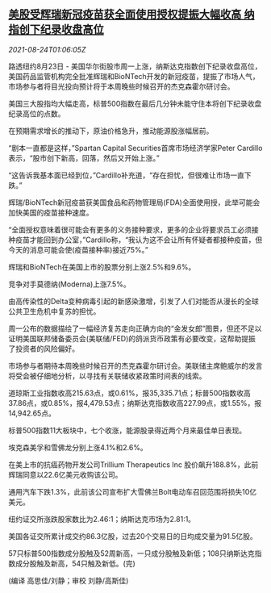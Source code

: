 <!--1629768662000-->
[美股受辉瑞新冠疫苗获全面使用授权提振大幅收高 纳指创下纪录收盘高位](https://cn.reuters.com/article/usa-stock-close-0823-mon-idCNKBS2FP01I)
------

<div><i>2021-08-24T01:06:05Z</i></div><p>路透纽约8月23日 - 美国华尔街股市周一上涨，纳斯达克指数创下纪录收盘高位，美国药品监管机构完全批准辉瑞和BioNTech开发的新冠疫苗，提振了市场人气，市场参与者将目光投向预计将于本周晚些时候召开的杰克森霍尔研讨会。</p><p>美国三大股指均大幅走高，标普500指数在最后几分钟未能守住本将创下纪录收盘纪录高位的点数。</p><p>在预期需求增长的推动下，原油价格急升，推动能源股涨幅居前。</p><p>“剧本一直都是这样，”Spartan Capital Securities首席市场经济学家Peter Cardillo表示，“股市创下新高，回落，然后又开始上涨。”</p><p>“这告诉我基本面已经到位，”Cardillo补充道，“存在担忧，但很难让市场一直下跌。”</p><p>辉瑞/BioNTech新冠疫苗获美国食品和药物管理局(FDA)全面使用授，此举可能会加快美国的疫苗接种速度。</p><p>“全面授权意味着很可能会有更多的义务接种要求，更多的企业将要求员工必须接种疫苗才能回到办公室，”Cardillo称，“我认为这不会让所有怀疑者都接种疫苗，但今天的消息可能会使(疫苗接种率)接近75%。”</p><p>辉瑞和BioNTech在美国上市的股票分别上涨2.5%和9.6%。</p><p>竞争对手莫德纳(Moderna)上涨7.5%。</p><p>由高传染性的Delta变种病毒引起的新感染激增，引发了人们对能否从漫长的全球公共卫生危机中复苏的担忧。</p><p>周一公布的数据描绘了一幅经济复苏走向正确方向的“金发女郎”图景，但还不足以证明美国联邦储备委员会(美联储/FED)的鸽派货币政策有必要改变，这帮助提振了投资者的风险偏好。</p><p>市场参与者期待本周晚些时候召开的杰克森霍尔研讨会。美联储主席鲍威尔的发言将受会被仔细地分析，以寻找有关联储收紧政策时间表的线索。</p><p>道琼斯工业指数收高215.63点，或0.61%，报35,335.71点；标普500指数收高37.86点，或0.85%，报4,479.53点；纳斯达克指数收高227.99点，或1.55%，报14,942.65点。</p><p>标普500指数11大板块中，七个收涨，能源股录得近两个月来最佳单日表现。</p><p>埃克森美孚和雪佛龙分别上涨4.1%和2.6%。</p><p>在美上市的抗癌药物开发公司Trillium Therapeutics Inc 股价飙升188.8%，此前辉瑞同意以22.6亿美元收购该公司。</p><p>通用汽车下跌1.3%，此前该公司宣布扩大雪佛兰Bolt电动车召回范围将损失10亿美元。</p><p>纽约证交所涨跌股家数比为2.46:1；纳斯达克市场为2.81:1。</p><p>美国各证交所累计成交约86.3亿股，过去20个交易日的日均成交量为91.5亿股。</p><p>57只标普500指数成分股触及52周新高，一只成分股触及新低；108只纳斯达克指数成分股触及新高，54只触及新低。(完)</p><p>(编译 高思佳/刘静；审校 刘静/高斯佳)</p>
